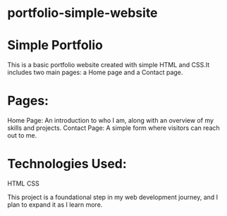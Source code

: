 # portfolio-simple-website
# Simple Portfolio

This is a basic portfolio website created with simple HTML and CSS.It includes two main pages: a Home page and a Contact page.

# Pages:

Home Page: An introduction to who I am, along with an overview of my skills and projects.
Contact Page: A simple form where visitors can reach out to me.

# Technologies Used:

HTML
CSS

This project is a foundational step in my web development journey, and I plan to expand it as I learn more.





